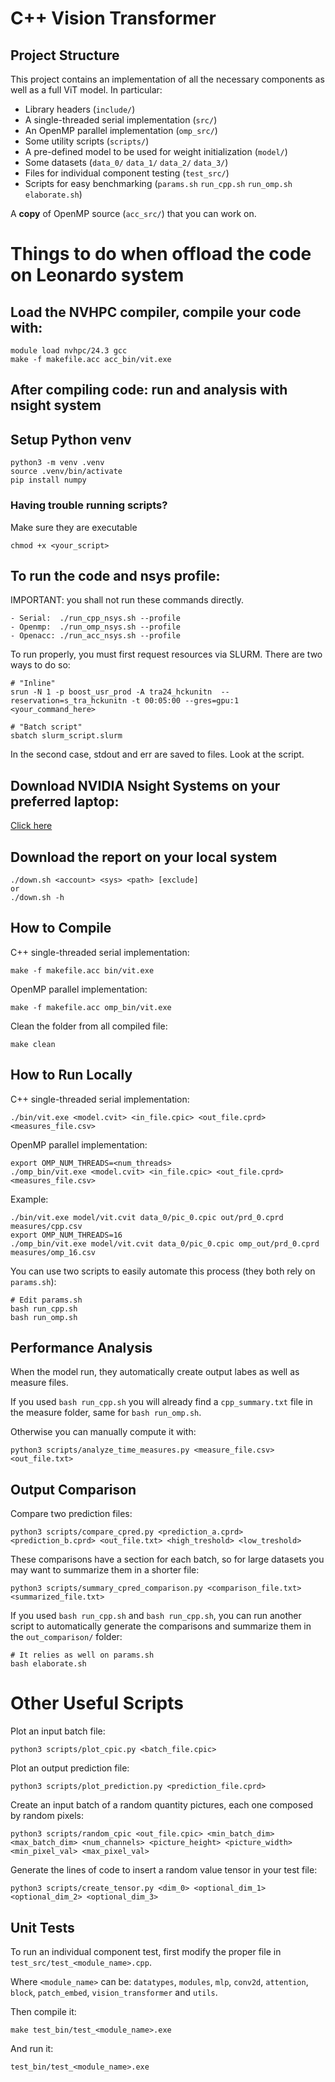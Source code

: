 # C++ Vision Transformer

## Project Structure

This project contains an implementation of all the necessary components as well as a full ViT model. In particular:
- Library headers (`include/`)
- A single-threaded serial implementation (`src/`)
- An OpenMP parallel implementation (`omp_src/`)
- Some utility scripts (`scripts/`)
- A pre-defined model to be used for weight initialization (`model/`)
- Some datasets (`data_0/` `data_1/` `data_2/` `data_3/`)
- Files for individual component testing (`test_src/`)
- Scripts for easy benchmarking (`params.sh` `run_cpp.sh` `run_omp.sh` `elaborate.sh`)

A **copy** of OpenMP source (`acc_src/`) that you can work on.

# Things to do when offload the code on Leonardo system 

## Load the NVHPC compiler, compile your code with: 
```
module load nvhpc/24.3 gcc
make -f makefile.acc acc_bin/vit.exe
```

## After compiling code: run and analysis with nsight system

## Setup Python venv
```
python3 -m venv .venv
source .venv/bin/activate
pip install numpy
```

### Having trouble running scripts?
Make sure they are executable

```
chmod +x <your_script>
```

## To run the code and nsys profile:
IMPORTANT: you shall not run these commands directly.

```
- Serial:  ./run_cpp_nsys.sh --profile 
- Openmp:  ./run_omp_nsys.sh --profile
- Openacc: ./run_acc_nsys.sh --profile
```

To run properly, you must first request resources via SLURM. There are two ways to do so:
```
# "Inline"
srun -N 1 -p boost_usr_prod -A tra24_hckunitn  --reservation=s_tra_hckunitn -t 00:05:00 --gres=gpu:1 <your_command_here>

# "Batch script"
sbatch slurm_script.slurm
```
In the second case, stdout and err are saved to files. Look at the script.

## Download NVIDIA Nsight Systems on your preferred laptop:

[Click here](https://developer.nvidia.com/nsight-systems/get-started)

## Download the report on your local system 
```
./down.sh <account> <sys> <path> [exclude]
or
./down.sh -h
```

## How to Compile

C++ single-threaded serial implementation:
```
make -f makefile.acc bin/vit.exe
```

OpenMP parallel implementation:
```
make -f makefile.acc omp_bin/vit.exe
```

Clean the folder from all compiled file:
```
make clean
```

## How to Run Locally

C++ single-threaded serial implementation:
```
./bin/vit.exe <model.cvit> <in_file.cpic> <out_file.cprd> <measures_file.csv>
```

OpenMP parallel implementation:
```
export OMP_NUM_THREADS=<num_threads>
./omp_bin/vit.exe <model.cvit> <in_file.cpic> <out_file.cprd> <measures_file.csv>
```

Example:
```
./bin/vit.exe model/vit.cvit data_0/pic_0.cpic out/prd_0.cprd measures/cpp.csv
export OMP_NUM_THREADS=16
./omp_bin/vit.exe model/vit.cvit data_0/pic_0.cpic omp_out/prd_0.cprd measures/omp_16.csv
```

You can use two scripts to easily automate this process (they both rely on `params.sh`):
```
# Edit params.sh
bash run_cpp.sh
bash run_omp.sh
```

## Performance Analysis

When the model run, they automatically create output labes as well as measure files.

If you used `bash run_cpp.sh` you will already find a `cpp_summary.txt` file in the measure folder, same for `bash run_omp.sh`.

Otherwise you can manually compute it with:
```
python3 scripts/analyze_time_measures.py <measure_file.csv> <out_file.txt>
```

## Output Comparison

Compare two prediction files:
```
python3 scripts/compare_cpred.py <prediction_a.cprd> <prediction_b.cprd> <out_file.txt> <high_treshold> <low_treshold>
```

These comparisons have a section for each batch, so for large datasets you may want to summarize them in a shorter file:
```
python3 scripts/summary_cpred_comparison.py <comparison_file.txt> <summarized_file.txt>
```

If you used `bash run_cpp.sh` and `bash run_cpp.sh`, you can run another script to automatically generate the comparisons and summarize them
in the `out_comparison/` folder:
```
# It relies as well on params.sh
bash elaborate.sh
```

# Other Useful Scripts

Plot an input batch file:
```
python3 scripts/plot_cpic.py <batch_file.cpic>
```

Plot an output prediction file:
```
python3 scripts/plot_prediction.py <prediction_file.cprd>
```

Create an input batch of a random quantity pictures, each one composed by random pixels:
```
python3 scripts/random_cpic <out_file.cpic> <min_batch_dim> <max_batch_dim> <num_channels> <picture_height> <picture_width> <min_pixel_val> <max_pixel_val>
```

Generate the lines of code to insert a random value tensor in your test file:
```
python3 scripts/create_tensor.py <dim_0> <optional_dim_1> <optional_dim_2> <optional_dim_3>
```

## Unit Tests

To run an individual component test, first modify the proper file in `test_src/test_<module_name>.cpp`.

Where `<module_name>` can be: `datatypes`, `modules`, `mlp`, `conv2d`, `attention`, `block`, `patch_embed`, `vision_transformer` and `utils`.

Then compile it:
```
make test_bin/test_<module_name>.exe
```
And run it:
```
test_bin/test_<module_name>.exe
```